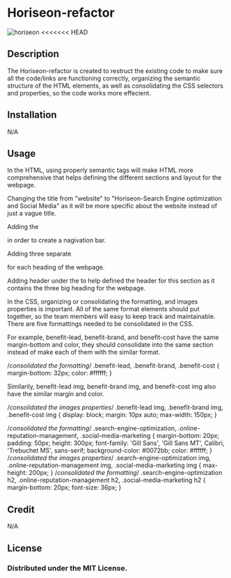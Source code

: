 # Horiseon-refactor
![horiseon](https://user-images.githubusercontent.com/110440453/185319905-a66a52b1-d017-4c17-aaa7-4bd68a64252e.PNG)
<<<<<<< HEAD

## Description 

The Horiseon-refactor is created to restruct the existing code to make sure all the code/links are functioning correctly, organizing the semantic structure of the HTML elements, as well as consolidating the CSS selectors and properties, so the code works more effecient.

## Installation 
N/A

## Usage 

In the HTML, using properly semantic tags will make HTML more comprehensive that helps defining the different sections and layout for the webpage. 

Changing the title from "website" to "Horiseon-Search Engine optimization and Social Media" as it will be more specific about the website instead of just a vague title. 

Adding the <nav class= header> in order to create a nagivation bar. 

Adding three separate <section> for each heading of the webpage. 

Adding header under the <body> to help defined the header for this section as it contains the three big heading for the webpage. 


In the CSS, organizing or consolidating the formatting, and images properties is important. All of the same format elements should put together, so the team members will easy to keep track and maintainable. 
There are five formattings needed to be consolidated in the CSS. 

For example, benefit-lead, benefit-brand, and benefit-cost have the same margin-bottom and color, they should consolidate into the same section instead of make each of them with the similar format.

/*consolidated the formatting*/
.benefit-lead, 
.benefit-brand, 
.benefit-cost
{
    margin-bottom: 32px;
    color: #ffffff;
}

 Similarily, benefit-lead img, benefit-brand img, and benefit-cost img also have the similar margin and color. 

/*consolidated the images properties*/
.benefit-lead img, 
.benefit-brand img, 
.benefit-cost img 
{
    display: block;
    margin: 10px auto;
    max-width: 150px;
}

 /*consolidated the formatting*/
.search-engine-optimization,
.online-reputation-management, 
.social-media-marketing {
    margin-bottom: 20px;
    padding: 50px;
    height: 300px;
    font-family: 'Gill Sans', 'Gill Sans MT', Calibri, 'Trebuchet MS', sans-serif;
    background-color: #0072bb;
    color: #ffffff;
}
/*consolidated the images properties*/
.search-engine-optimization img, 
.online-reputation-management img,
.social-media-marketing img {
    max-height: 200px;
}
/*consolidated the formatting*/
.search-engine-optimization h2, 
.online-reputation-management h2,
.social-media-marketing h2
 {
    margin-bottom: 20px;
    font-size: 36px;
}

## Credit
N/A

## License
 
 Distributed under the MIT License. 
=======

